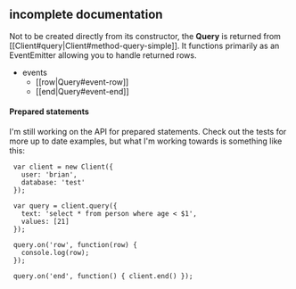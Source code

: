 ## incomplete documentation

Not to be created directly from its constructor, the __Query__ is returned from [[Client#query|Client#method-query-simple]]. It functions primarily as an EventEmitter allowing you to handle returned rows.

- events
  - [[row|Query#event-row]]
  - [[end|Query#event-end]]

#### Prepared statements

I'm still working on the API for prepared statements.  Check out the tests for more up to date examples, but what I'm working towards is something like this:


     var client = new Client({
       user: 'brian',
       database: 'test'
     });
    
     var query = client.query({
       text: 'select * from person where age < $1',
       values: [21]
     });

     query.on('row', function(row) {
       console.log(row);
     });

     query.on('end', function() { client.end() });